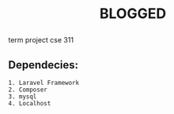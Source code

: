 <h1> 
<p align="center">
   BLOGGED 
</p>
</h1>
term project cse 311

## Dependecies:
    1. Laravel Framework 
    2. Composer 
    3. mysql 
    4. Localhost 

